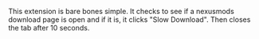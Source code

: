 This extension is bare bones simple. It checks to see if a nexusmods download page is open and if it is, it clicks "Slow Download". Then closes the tab after 10 seconds.

